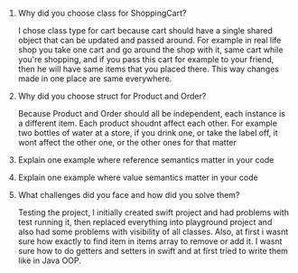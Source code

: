 1. Why did you choose class for ShoppingCart?

    I chose class type for cart because cart should have a single shared object that can be updated and passed around.
    For example in real life shop you take one cart and go around the shop with it, same cart while you're shopping, 
    and if you pass this cart for example to your friend, then he will have same items that you placed there.
    This way changes made in one place are same everywhere.



2. Why did you choose struct for Product and Order?

    Because Product and Order should all be independent, each instance is a different item.
    Each product shoudnt affect each other. For example two bottles of water at a store, if you drink one, or take the label off, 
    it wont affect the other one, or the other ones for that matter



3. Explain one example where reference semantics matter in your code

    



4. Explain one example where value semantics matter in your code




5. What challenges did you face and how did you solve them?

    Testing the project, I initially created swift project and had problems with test running it, then replaced everything into playground project
    and also had some problems with visibility of all classes.
    Also, at first i wasnt sure how exactly to find item in items array to remove or add it.
    I wasnt sure how to do getters and setters in swift and at first tried to write them like in Java OOP.
